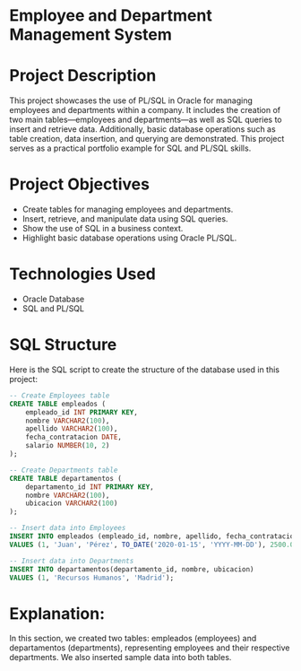# Employee and Department Management System
# Project Description
This project showcases the use of PL/SQL in Oracle for managing employees and departments within a company. It includes the creation of two main tables—employees and departments—as well as SQL queries to insert and retrieve data. Additionally, basic database operations such as table creation, data insertion, and querying are demonstrated. This project serves as a practical portfolio example for SQL and PL/SQL skills.

# Project Objectives
* Create tables for managing employees and departments.
* Insert, retrieve, and manipulate data using SQL queries.
* Show the use of SQL in a business context.
* Highlight basic database operations using Oracle PL/SQL.

# Technologies Used
* Oracle Database
* SQL and PL/SQL

# SQL Structure

Here is the SQL script to create the structure of the database used in this project:

```sql
-- Create Employees table
CREATE TABLE empleados (
    empleado_id INT PRIMARY KEY,
    nombre VARCHAR2(100),
    apellido VARCHAR2(100),
    fecha_contratacion DATE,
    salario NUMBER(10, 2)
);

-- Create Departments table
CREATE TABLE departamentos (
    departamento_id INT PRIMARY KEY,
    nombre VARCHAR2(100),
    ubicacion VARCHAR2(100)
);

-- Insert data into Employees
INSERT INTO empleados (empleado_id, nombre, apellido, fecha_contratacion, salario)
VALUES (1, 'Juan', 'Pérez', TO_DATE('2020-01-15', 'YYYY-MM-DD'), 2500.00);

-- Insert data into Departments
INSERT INTO departamentos(departamento_id, nombre, ubicacion)
VALUES (1, 'Recursos Humanos', 'Madrid');
```
# Explanation:
In this section, we created two tables: empleados (employees) and departamentos (departments), representing employees and their respective departments. We also inserted sample data into both tables.




